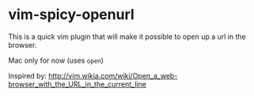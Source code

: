 # vim-spicy-openurl

This is a quick vim plugin that will make it possible to open up a url in the
browser.

Mac only for now (uses `open`)

Inspired by: http://vim.wikia.com/wiki/Open_a_web-browser_with_the_URL_in_the_current_line
